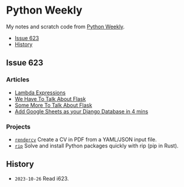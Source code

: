 # Python Weekly
My notes and scratch code from [Python Weekly](https://www.pythonweekly.com).

<!-- MarkdownTOC levels="1,2" -->

- [Issue 623](#issue-623)
- [History](#history)

<!-- /MarkdownTOC -->


## Issue 623
### Articles
- [Lambda Expressions](https://www.pythonmorsels.com/lambda-expressions/)
- [We Have To Talk About Flask](https://blog.miguelgrinberg.com/post/we-have-to-talk-about-flask)
- [Some More To Talk About Flask](https://blog.miguelgrinberg.com/post/some-more-to-talk-about-flask)
- [Add Google Sheets as your Django Database in 4 mins](https://www.photondesigner.com/articles/django-with-google-sheets-database?ref=yt-XXDiqE4t0xA-django-with-google-sheets-database)

### Projects
- [`rendercv`](https://github.com/sinaatalay/rendercv) Create a CV in PDF from a YAML/JSON input file.
- [`rip`](https://github.com/prefix-dev/rip) Solve and install Python packages quickly with rip (pip in Rust).


## History
<!-- - `yyyy-mm-dd` Read iXYZ. -->
- `2023-10-26` Read i623.
